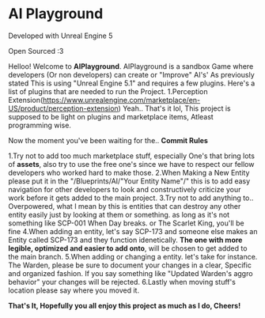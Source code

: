 # AI Playground
Developed with Unreal Engine 5

Open Sourced :3

Helloo! Welcome to **AIPlayground**. AIPlayground is a sandbox Game where developers (Or non developers) can create or "Improve" AI's' As previously stated This is using "Unreal Engine 5.1" and requires a few plugins.
Here's a list of plugins that are needed to run the Project.
1.Perception Extension(https://www.unrealengine.com/marketplace/en-US/product/perception-extension)
Yeah.. That's it lol, This project is supposed to be light on plugins and marketplace items, Atleast programming wise.

  Now the moment you've been waiting for the.. **Commit Rules**

1.Try not to add too much marketplace stuff, especially One's that bring lots of **assets**, also try to use the free one's since we have to respect our fellow developers who worked hard to make those.
2.When Making a New Entity please put it in the "/Blueprints/AI/"Your Entity Name"/" this is to add easy navigation for other developers to look and constructively criticize your work before it gets added to the main project.
3.Try not to add anything to.. Overpowered, what I mean by this is entities that can destroy any other entity easily just by looking at them or something. as long as it's not something like SCP-001 When Day breaks. or The Scarlet King, you'll be fine
4.When adding an entity, let's say SCP-173 and someone else makes an Entity called SCP-173 and they function idenetically. **The one with more legible, optimized and easier to add onto**, will be chosen to get added to the main branch.
5.When adding or changing a entity. let's take for instance. The Warden, please be sure to document your changes in a clear, Specific and organized fashion. If you say something like "Updated Warden's aggro behavior" your changes will be rejected.
6.Lastly when moving stuff's location please say where you moved it.

**That's It, Hopefully you all enjoy this project as much as I do, Cheers!**
